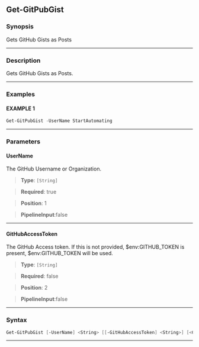 Get-GitPubGist
--------------
### Synopsis
Gets GitHub Gists as Posts

---
### Description

Gets GitHub Gists as Posts.

---
### Examples
#### EXAMPLE 1
```PowerShell
Get-GitPubGist -UserName StartAutomating
```

---
### Parameters
#### **UserName**

The GitHub Username or Organization.



> **Type**: ```[String]```

> **Required**: true

> **Position**: 1

> **PipelineInput**:false



---
#### **GitHubAccessToken**

The GitHub Access token.
If this is not provided, $env:GITHUB_TOKEN is present, $env:GITHUB_TOKEN will be used.



> **Type**: ```[String]```

> **Required**: false

> **Position**: 2

> **PipelineInput**:false



---
### Syntax
```PowerShell
Get-GitPubGist [-UserName] <String> [[-GitHubAccessToken] <String>] [<CommonParameters>]
```
---
